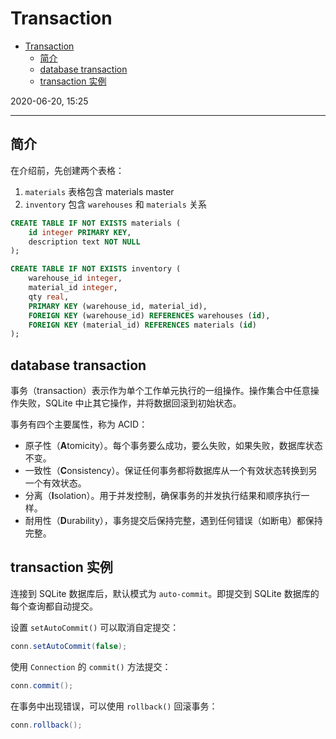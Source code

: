 # Transaction

- [Transaction](#transaction)
  - [简介](#简介)
  - [database transaction](#database-transaction)
  - [transaction 实例](#transaction-实例)

2020-06-20, 15:25
***

## 简介

在介绍前，先创建两个表格：

1. `materials` 表格包含 materials master
2. `inventory` 包含 `warehouses` 和 `materials` 关系

```sql
CREATE TABLE IF NOT EXISTS materials (
    id integer PRIMARY KEY,
    description text NOT NULL
);

CREATE TABLE IF NOT EXISTS inventory (
    warehouse_id integer,
    material_id integer,
    qty real,
    PRIMARY KEY (warehouse_id, material_id),
    FOREIGN KEY (warehouse_id) REFERENCES warehouses (id),
    FOREIGN KEY (material_id) REFERENCES materials (id)
);
```

## database transaction

事务（transaction）表示作为单个工作单元执行的一组操作。操作集合中任意操作失败，SQLite 中止其它操作，并将数据回滚到初始状态。

事务有四个主要属性，称为 ACID：

- 原子性（**A**tomicity）。每个事务要么成功，要么失败，如果失败，数据库状态不变。
- 一致性（**C**onsistency）。保证任何事务都将数据库从一个有效状态转换到另一个有效状态。
- 分离（**I**solation）。用于并发控制，确保事务的并发执行结果和顺序执行一样。
- 耐用性（**D**urability），事务提交后保持完整，遇到任何错误（如断电）都保持完整。

## transaction 实例

连接到 SQLite 数据库后，默认模式为 `auto-commit`。即提交到 SQLite 数据库的每个查询都自动提交。

设置 `setAutoCommit()` 可以取消自定提交：

```java
conn.setAutoCommit(false);
```

使用 `Connection` 的 `commit()` 方法提交：

```java
conn.commit();
```

在事务中出现错误，可以使用 `rollback()` 回滚事务：

```java
conn.rollback();
```
